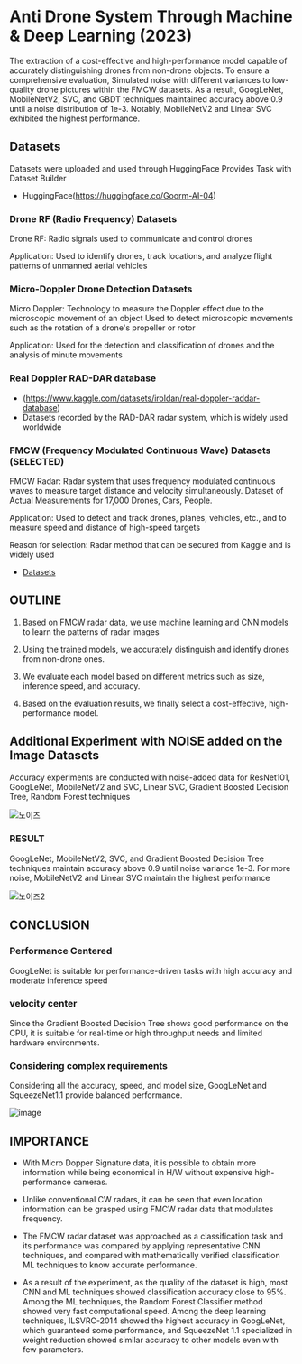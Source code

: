 # Anti Drone System Through Machine & Deep Learning (2023)

The extraction of a cost-effective and high-performance model capable of accurately distinguishing drones from non-drone objects. To ensure a comprehensive evaluation, Simulated noise with different variances to low-quality drone pictures within the FMCW datasets. As a result, GoogLeNet, MobileNetV2, SVC, and GBDT techniques maintained accuracy above 0.9 until a noise distribution of 1e-3. Notably, MobileNetV2 and Linear SVC exhibited the highest performance.

## **Datasets**
Datasets were uploaded and used through HuggingFace
Provides Task with Dataset Builder

  - HuggingFace(https://huggingface.co/Goorm-AI-04)
    
### Drone RF (Radio Frequency) Datasets

Drone RF: Radio signals used to communicate and control drones

Application: Used to identify drones, track locations, and analyze flight patterns of unmanned aerial vehicles

### Micro-Doppler Drone Detection Datasets

Micro Doppler: Technology to measure the Doppler effect due to the microscopic movement of an object Used to detect microscopic movements such as the rotation of a drone's propeller or rotor

Application: Used for the detection and classification of drones and the analysis of minute movements

### Real Doppler RAD-DAR database
  - (https://www.kaggle.com/datasets/iroldan/real-doppler-raddar-database)
  - Datasets recorded by the RAD-DAR radar system, which is widely used worldwide
    
### FMCW (Frequency Modulated Continuous Wave) Datasets (SELECTED)

FMCW Radar: Radar system that uses frequency modulated continuous waves to measure target distance and velocity simultaneously. Dataset of Actual Measurements for 17,000 Drones, Cars, People.

Application: Used to detect and track drones, planes, vehicles, etc., and to measure speed and distance of high-speed targets

Reason for selection: Radar method that can be secured from Kaggle and is widely used

  - [Datasets](https://ieee-dataport.org/open-access/drone-remote-controller-rf-signal-dataset)
  
## **OUTLINE**

1. Based on FMCW radar data, we use machine learning and CNN models to learn the patterns of radar images

2. Using the trained models, we accurately distinguish and identify drones from non-drone ones.

3. We evaluate each model based on different metrics such as size, inference speed, and accuracy.

4. Based on the evaluation results, we finally select a cost-effective, high-performance model.

## **Additional Experiment with **NOISE** added on the Image Datasets**

Accuracy experiments are conducted with noise-added data for ResNet101, GoogLeNet, MobileNetV2 and SVC, Linear SVC, Gradient Boosted Decision Tree, Random Forest techniques

![노이즈](https://github.com/jpangece/Anti_Drone_System/assets/122253772/659ee9b1-8a0a-4beb-b6fd-0992e47b3a35)

### RESULT

GoogLeNet, MobileNetV2, SVC, and Gradient Boosted Decision Tree techniques maintain accuracy above 0.9 until noise variance 1e-3. For more noise, MobileNetV2 and Linear SVC maintain the highest performance

![노이즈2](https://github.com/jpangece/Anti_Drone_System/assets/122253772/6452d63b-66d3-40a6-83be-84a95ae7c4c1)

## **CONCLUSION**
### Performance Centered 
GoogLeNet is suitable for performance-driven tasks with high accuracy and moderate inference speed

### velocity center
Since the Gradient Boosted Decision Tree shows good performance on the CPU, it is suitable for real-time or high throughput needs and limited hardware environments.

### Considering complex requirements
Considering all the accuracy, speed, and model size, GoogLeNet and SqueezeNet1.1 provide balanced performance.

![image](https://github.com/jpangece/Anti_Drone_System/assets/122253772/a99fd344-3edd-40c2-81ae-18354168bf66)


## **IMPORTANCE**

- With Micro Dopper Signature data, it is possible to obtain more information while being economical in H/W without expensive high-performance cameras.

- Unlike conventional CW radars, it can be seen that even location information can be grasped using FMCW radar data that modulates frequency.

- The FMCW radar dataset was approached as a classification task and its performance was compared by applying representative CNN techniques, and compared with mathematically verified classification ML techniques to know accurate performance.

- As a result of the experiment, as the quality of the dataset is high, most CNN and ML techniques showed classification accuracy close to 95%. Among the ML techniques, the Random Forest Classifier method showed very fast computational speed. Among the deep learning techniques, ILSVRC-2014 showed the highest accuracy in GoogLeNet, which guaranteed some performance, and SqueezeNet 1.1 specialized in weight reduction showed similar accuracy to other models even with few parameters.
